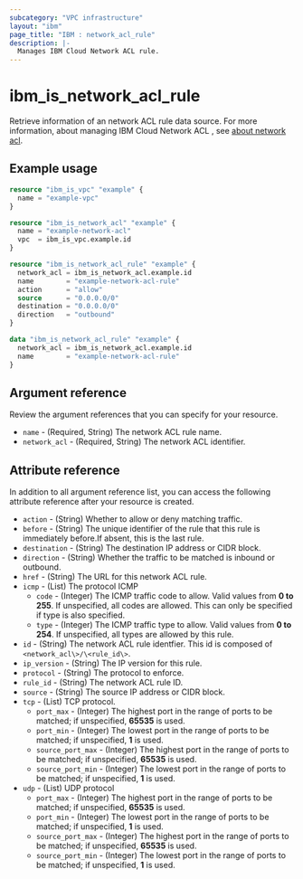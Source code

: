 ```yaml
---
subcategory: "VPC infrastructure"
layout: "ibm"
page_title: "IBM : network_acl_rule"
description: |-
  Manages IBM Cloud Network ACL rule.
---
```


# ibm_is_network_acl_rule

Retrieve information of an network ACL rule data source. For more information, about managing IBM Cloud Network ACL , see [about network acl](https://cloud.ibm.com/docs/vpc?topic=vpc-using-acls).

## Example usage

```terraform
resource "ibm_is_vpc" "example" {
  name = "example-vpc"
}

resource "ibm_is_network_acl" "example" {
  name = "example-network-acl"
  vpc  = ibm_is_vpc.example.id
}

resource "ibm_is_network_acl_rule" "example" {
  network_acl = ibm_is_network_acl.example.id
  name        = "example-network-acl-rule"
  action      = "allow"
  source      = "0.0.0.0/0"
  destination = "0.0.0.0/0"
  direction   = "outbound"
}

data "ibm_is_network_acl_rule" "example" {
  network_acl = ibm_is_network_acl.example.id
  name        = "example-network-acl-rule"
}
```

## Argument reference

Review the argument references that you can specify for your resource.

- `name` - (Required, String) The network ACL rule name.
- `network_acl` - (Required, String) The network ACL identifier.

## Attribute reference

In addition to all argument reference list, you can access the following attribute reference after your resource is created.

- `action` - (String) Whether to allow or deny matching traffic.
- `before` - (String) The unique identifier of the rule that this rule is immediately before.If absent, this is the last rule.
- `destination` - (String) The destination IP address or CIDR block.
- `direction` - (String) Whether the traffic to be matched is inbound or outbound.
- `href` - (String) The URL for this network ACL rule.
- `icmp` - (List) The protocol ICMP
    - `code` - (Integer) The ICMP traffic code to allow. Valid values from **0 to 255**. If unspecified, all codes are allowed. This can only be specified if type is also specified.
    - `type` - (Integer) The ICMP traffic type to allow. Valid values from **0 to 254**. If unspecified, all types are allowed by this rule.
- `id` - (String) The network ACL rule identfier. This id is composed of `<network_acl\>/\<rule_id\>`.
- `ip_version` - (String) The IP version for this rule.
- `protocol` - (String) The protocol to enforce.
- `rule_id` - (String) The network ACL rule ID.
- `source` - (String) The source IP address or CIDR block.
- `tcp` - (List) TCP protocol.
    - `port_max` - (Integer) The highest port in the range of ports to be matched; if unspecified, **65535** is used.
    - `port_min` - (Integer) The lowest port in the range of ports to be matched; if unspecified, **1** is used.
    - `source_port_max` - (Integer) The highest port in the range of ports to be matched; if unspecified, **65535** is used.
    - `source_port_min` - (Integer) The lowest port in the range of ports to be matched; if unspecified, **1** is used.
- `udp` - (List) UDP protocol
    - `port_max` - (Integer) The highest port in the range of ports to be matched; if unspecified, **65535** is used.
    - `port_min` - (Integer) The lowest port in the range of ports to be matched; if unspecified, **1** is used.
    - `source_port_max` - (Integer) The highest port in the range of ports to be matched; if unspecified, **65535** is used.
    - `source_port_min` - (Integer) The lowest port in the range of ports to be matched; if unspecified, **1** is used.
    